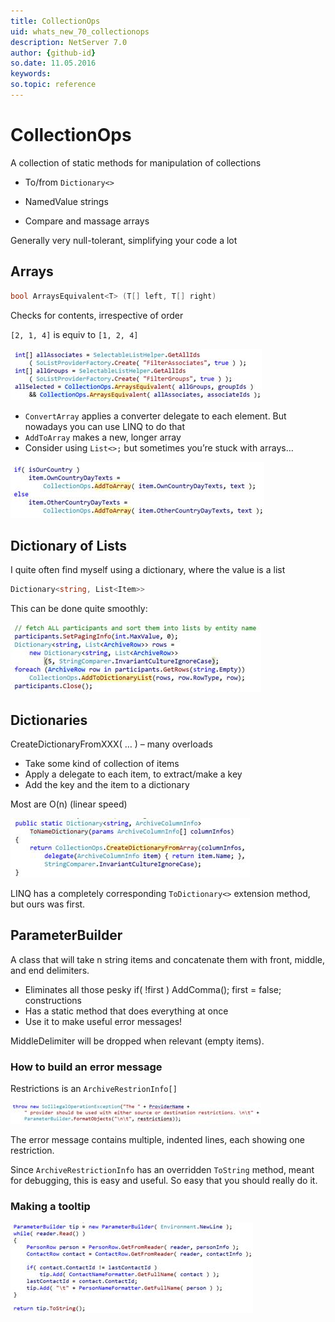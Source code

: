 ```yaml
---
title: CollectionOps
uid: whats_new_70_collectionops
description: NetServer 7.0
author: {github-id}
so.date: 11.05.2016
keywords:
so.topic: reference
---
```


# CollectionOps

A collection of static methods for manipulation of collections

* To/from `Dictionary<>`

* NamedValue strings

* Compare and massage arrays

Generally very null-tolerant, simplifying your code a lot

## Arrays

```csharp
bool ArraysEquivalent<T> (T[] left, T[] right)
```

Checks for contents, irrespective of order

`[2, 1, 4]` is equiv to `[1, 2, 4]`

![ALT][img1]

* `ConvertArray` applies a converter delegate to each element. But nowadays you can use LINQ to do that
* `AddToArray` makes a new, longer array
* Consider using `List<>;` but sometimes you’re stuck with arrays…

![ALT][img2]

## Dictionary of Lists

I quite often find myself using a dictionary, where the value is a list

```csharp
Dictionary<string, List<Item>>
```

This can be done quite smoothly:

![ALT][img3]

## Dictionaries

CreateDictionaryFromXXX( … ) – many overloads

* Take some kind of collection of items
* Apply a delegate to each item, to extract/make a key
* Add the key and the item to a dictionary

Most are O(n) (linear speed)

![ALT][img4]

LINQ has a completely corresponding `ToDictionary<>` extension method, but ours was first.

## ParameterBuilder

A class that will take n string items and concatenate them with front, middle, and end delimiters.

* Eliminates all those pesky if( !first ) AddComma(); first = false; constructions
* Has a static method that does everything at once
* Use it to make useful error messages!

MiddleDelimiter will be dropped when relevant (empty items).

### How to build an error message

Restrictions is an `ArchiveRestrionInfo[]`

![ALT][img5]

The error message contains multiple, indented lines, each showing one restriction.

Since `ArchiveRestrictionInfo` has an overridden `ToString` method, meant for debugging, this is easy and useful. So easy that you should really do it.

### Making a tooltip

![ALT][img6]

<!-- Referenced images -->
[img1]: media/image008.jpg
[img2]: media/image009.jpg
[img3]: media/image010.jpg
[img4]: media/image011.jpg
[img5]: media/image012.jpg
[img6]: media/image013.jpg